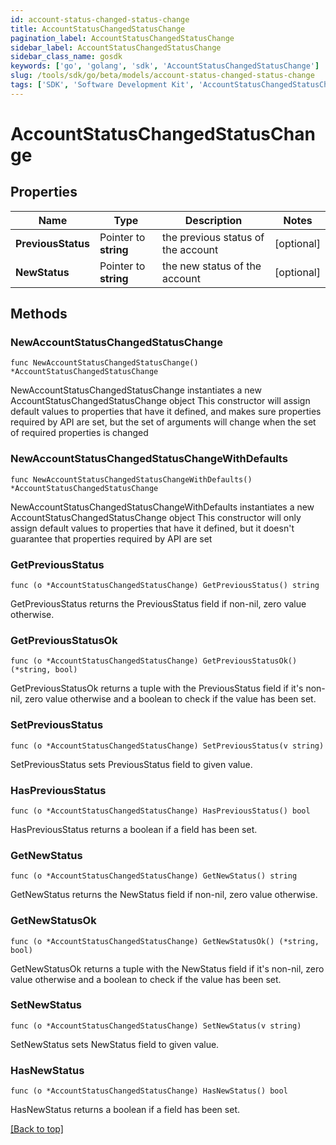 ```yaml
---
id: account-status-changed-status-change
title: AccountStatusChangedStatusChange
pagination_label: AccountStatusChangedStatusChange
sidebar_label: AccountStatusChangedStatusChange
sidebar_class_name: gosdk
keywords: ['go', 'golang', 'sdk', 'AccountStatusChangedStatusChange'] 
slug: /tools/sdk/go/beta/models/account-status-changed-status-change
tags: ['SDK', 'Software Development Kit', 'AccountStatusChangedStatusChange']
---
```


# AccountStatusChangedStatusChange

## Properties

Name | Type | Description | Notes
------------ | ------------- | ------------- | -------------
**PreviousStatus** | Pointer to **string** | the previous status of the account | [optional] 
**NewStatus** | Pointer to **string** | the new status of the account | [optional] 

## Methods

### NewAccountStatusChangedStatusChange

`func NewAccountStatusChangedStatusChange() *AccountStatusChangedStatusChange`

NewAccountStatusChangedStatusChange instantiates a new AccountStatusChangedStatusChange object
This constructor will assign default values to properties that have it defined,
and makes sure properties required by API are set, but the set of arguments
will change when the set of required properties is changed

### NewAccountStatusChangedStatusChangeWithDefaults

`func NewAccountStatusChangedStatusChangeWithDefaults() *AccountStatusChangedStatusChange`

NewAccountStatusChangedStatusChangeWithDefaults instantiates a new AccountStatusChangedStatusChange object
This constructor will only assign default values to properties that have it defined,
but it doesn't guarantee that properties required by API are set

### GetPreviousStatus

`func (o *AccountStatusChangedStatusChange) GetPreviousStatus() string`

GetPreviousStatus returns the PreviousStatus field if non-nil, zero value otherwise.

### GetPreviousStatusOk

`func (o *AccountStatusChangedStatusChange) GetPreviousStatusOk() (*string, bool)`

GetPreviousStatusOk returns a tuple with the PreviousStatus field if it's non-nil, zero value otherwise
and a boolean to check if the value has been set.

### SetPreviousStatus

`func (o *AccountStatusChangedStatusChange) SetPreviousStatus(v string)`

SetPreviousStatus sets PreviousStatus field to given value.

### HasPreviousStatus

`func (o *AccountStatusChangedStatusChange) HasPreviousStatus() bool`

HasPreviousStatus returns a boolean if a field has been set.

### GetNewStatus

`func (o *AccountStatusChangedStatusChange) GetNewStatus() string`

GetNewStatus returns the NewStatus field if non-nil, zero value otherwise.

### GetNewStatusOk

`func (o *AccountStatusChangedStatusChange) GetNewStatusOk() (*string, bool)`

GetNewStatusOk returns a tuple with the NewStatus field if it's non-nil, zero value otherwise
and a boolean to check if the value has been set.

### SetNewStatus

`func (o *AccountStatusChangedStatusChange) SetNewStatus(v string)`

SetNewStatus sets NewStatus field to given value.

### HasNewStatus

`func (o *AccountStatusChangedStatusChange) HasNewStatus() bool`

HasNewStatus returns a boolean if a field has been set.


[[Back to top]](#) 


